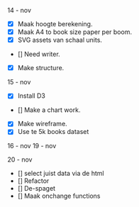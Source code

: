 14 - nov
- [x] Maak hoogte berekening.
- [x] Maak A4 to book size paper per boom.
- [x] SVG assets van schaal units.
- [] Need writer.
- [x] Make structure.

15 - nov
- [x] Install D3
- [] Make a chart work.
- [x] Make wireframe.
- [x] Use te 5k books dataset

16 - nov
19 - nov

20 - nov
- [] select juist data via de html
- [] Refactor
- [] De-spaget
- [] Maak onchange functions
